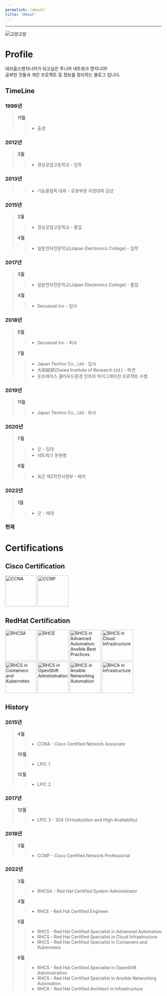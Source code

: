 ```yaml
---
permalink: /about/
title: "About"
---
```

---
![고양고양](https://avatars.githubusercontent.com/u/63218097?v=4)

# Profile  
데브옵스엔지니어가 되고싶은 주니어 네트워크 엔지니어!  
공부한 것들과 개인 프로젝트 등 정보를 정리하는 블로그 입니다.  

## TimeLine
### 1996년  
>**11월**  
>> - 출생   

### 2012년  
>**3월**  
>> - 경상공업고등학교 - 입학  

### 2013년  
>> - 기능올림픽 대회 - 로봇부문 지방대회 금상  

### 2015년  
>**2월**  
>> - 경상공업고등학교 - 졸업  
>
>**4월**  
>> - 일본전자전문학교(Japan Electronics College) - 입학  

### 2017년  
>**3월**  
>> - 일본전자전문학교(Japan Electronics College) - 졸업   
> 
>**4월**  
>> - Secuavail Inc - 입사  

### 2018년  
>**5월**  
>> - Secuavail Inc - 퇴사  
> 
>**7월**  
>> - Japan Techno Co., Ltd - 입사  
>> - 大和総研(Daiwa Institute of Research Ltd.) - 파견  
>> - 온프레미스 클라우드환경 인프라 마이그레이션 프로젝트 수행.  


### 2019년  
>**11월**  
>> - Japan Techno Co., Ltd - 퇴사  
>  

### 2020년  
>**7월**  
>> - 군 - 입대  
>> - 네트워크 운용병  
>> 
>> 
>**9월**  
>> - 육군 제2작전사령부 - 배치  

### 2022년  
>**1월**  
>> - 군 - 제대  

### 현재  

# Certifications  
## Cisco Certification
<a href="https://www.credly.com/badges/7d904446-7329-4d53-93a4-df5be61c886f"><img src="https://images.credly.com/size/340x340/images/683783d8-eaac-4c37-a14d-11bd8a36321d/ccna_600.png" width=100 alt="CCNA"></a> 
<a href="https://www.credly.com/badges/6fa81a01-e9cc-430c-9578-8c51b2fb0e2a"><img src="https://images.credly.com/size/340x340/images/706353b7-3a49-4e7b-80d6-ce80a597f580/cisco_ccnp_R_26S.png" width=100 alt="CCNP"></a>  

## RedHat Certification
<a href="https://www.credly.com/badges/d795e65e-bc48-45ec-aef7-4caf709b73b5"><img src="https://images.credly.com/size/340x340/images/572de0ba-2c59-4816-a59d-b0e1687e45ee/image.png" width=100 alt="RHCSA"></a>
<a href="https://www.credly.com/badges/3c3513ae-173a-4dfb-8b9d-f8a63d63cd83"><img src="https://images.credly.com/size/340x340/images/19c4e804-54fe-4857-b022-7cfd5520596c/image.png" width=100 alt="RHCE"></a>
<a href="https://www.credly.com/badges/66aa7a55-51c2-44c2-81e8-b48375898a0f"><img src="https://images.credly.com/size/340x340/images/bac8e6c2-e93e-419b-9348-9b09c7ba283b/image.png" width=100 alt="RHCS in Advanced Automation: Ansible Best Practices"></a>
<a href="https://www.credly.com/badges/25ac6cbe-a7e4-4550-8cbe-e27691a9447a"><img src="https://images.credly.com/size/340x340/images/51c369dc-fe98-4642-8eb5-b994cc1231e0/image.png" width=100 alt="RHCS in Cloud Infrastructure"></a>
<a href="https://www.credly.com/badges/39c6dc08-8f48-40b4-9363-069369db9cbd"><img src="https://images.credly.com/size/340x340/images/1dd8824f-d6b6-4967-906a-7bd3c0063fae/image.png" width=100 alt="RHCS in Containers and Kubernetes"></a>
<a href="https://www.credly.com/badges/de96b347-fe6a-4d4c-9707-7163399282ce"><img src="https://images.credly.com/size/340x340/images/b8ca27dc-36f7-4ca4-ad86-b2610b5227ed/image.png" width=100 alt="RHCS in OpenShift Administration"></a>
<a href="https://www.credly.com/badges/32f35380-febb-445a-9c82-f0e71c9c15df"><img src="https://images.credly.com/size/340x340/images/4c31b83c-3570-4fed-9bb3-8518a6eb81ca/image.png" width=100 alt="RHCS in Ansible Networking Automation"></a>
<a href="https://www.credly.com/badges/bb34600e-6c4a-4fbf-910c-6dd8070fabbe"><img src="https://images.credly.com/size/340x340/images/fdac57a1-cecc-4790-89da-ac5e6121fef1/image.png" width=100 alt="RHCA in Infrastructure"></a>

## History  
### 2015년
>**4월**  
>> - CCNA - Cisco Certified Network Associate  
> 
>**10월**  
>> - LPIC 1  
> 
>**12월**  
>> - LPIC 2  

### 2017년
>**12월**  
>> - LPIC 3 - 304 (Virtualization and High Availability)  

### 2018년
>**3월**  
>> - CCNP - Cisco Certified Network Professional  

### 2022년
>**3월**  
>> - RHCSA - Red Hat Certified System Administrator  
> 
>**4월**  
>> - RHCE - Red Hat Certified Engineer  
> 
>**5월**  
>> - RHCS - Red Hat Certified Specialist in Advanced Automation  
>> - RHCS - Red Hat Certified Specialist in Cloud Infrastructure  
>> - RHCS - Red Hat Certified Specialist in Containers and Kubernetes  
> 
>**6월**  
>> - RHCS - Red Hat Certified Specialist in OpenShift Administration  
>> - RHCS - Red Hat Certified Specialist in Ansible Networking Automation  
>> - RHCA - Red Hat Certified Architect in Infrastructure  
> 

